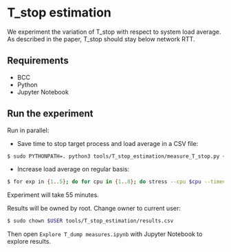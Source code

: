 # T_stop estimation

We experiment the variation of T_stop with respect to system load average.
As described in the paper, T_stop should stay below network RTT.

## Requirements

- BCC
- Python
- Jupyter Notebook

## Run the experiment

Run in parallel:

- Save time to stop target process and load average in a CSV file:
```sh
$ sudo PYTHONPATH=. python3 tools/T_stop_estimation/measure_T_stop.py <interface>
```

- Increase load average on regular basis:
```sh
$ for exp in {1..5}; do for cpu in {1..8}; do stress --cpu $cpu --timeout 60; done; sleep 180; done
```

Experiment will take 55 minutes.

Results will be owned by root. Change owner to current user:
```sh
$ sudo chown $USER tools/T_stop_estimation/results.csv
```

Then open `Explore T_dump measures.ipynb` with Jupyter Notebook to explore results.
